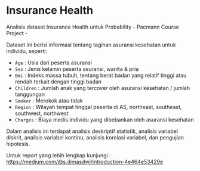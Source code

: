 # Insurance Health
Analisis dataset Insurance Health untuk Probability - Pacmann Course Project -

Dataset ini berisi informasi tentang tagihan asuransi kesehatan untuk individu, seperti:
- ```Age``` : Usia dari peserta asuransi
- ```Sex``` : Jenis kelamin peserta asuransi, wanita & pria
- ```Bmi``` : Indeks massa tubuh, tentang berat badan yang relatif tinggi atau rendah terkait dengan tinggi badan
- ```Children``` : Jumlah anak yang tercover oleh asuransi kesehatan / jumlah tanggungan
- ```Smoker``` : Merokok atau tidak
- ```Region``` : Wilayah tempat tinggal peserta di AS, northeast, southeast, southwest, northwest
- ```Charges``` : Biaya medis individu yang dibebankan oleh asuransi kesehatan

Dalam analisis ini terdapat analisis deskriptif statistik, analisis variabel diskrit, analisis variabel kontinu, analisis korelasi variabel, dan pengujian hipotesis.

Untuk report yang lebih lengkap kunjungi : https://medium.com/@s.dimasdwi/introduction-4e464e53429e


